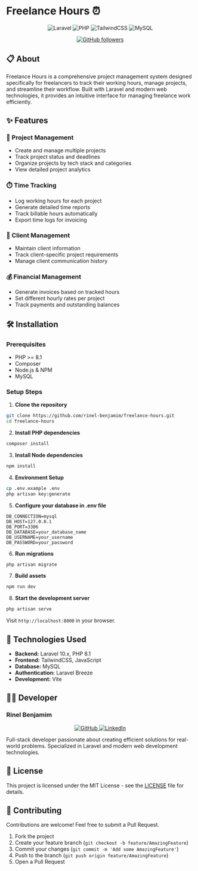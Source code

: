 # Freelance Hours ⏰

<div align="center">

![Laravel](https://img.shields.io/badge/Laravel-FF2D20?style=for-the-badge&logo=laravel&logoColor=white)
![PHP](https://img.shields.io/badge/PHP-777BB4?style=for-the-badge&logo=php&logoColor=white)
![TailwindCSS](https://img.shields.io/badge/Tailwind_CSS-38B2AC?style=for-the-badge&logo=tailwind-css&logoColor=white)
![MySQL](https://img.shields.io/badge/MySQL-005C84?style=for-the-badge&logo=mysql&logoColor=white)

[![GitHub followers](https://img.shields.io/github/followers/rinel-benjamim?style=social)](https://github.com/rinel-benjamim)

</div>

## 📋 About

Freelance Hours is a comprehensive project management system designed specifically for freelancers to track their working hours, manage projects, and streamline their workflow. Built with Laravel and modern web technologies, it provides an intuitive interface for managing freelance work efficiently.

## ✨ Features

### 🚀 Project Management
- Create and manage multiple projects
- Track project status and deadlines
- Organize projects by tech stack and categories
- View detailed project analytics

### ⏱️ Time Tracking
- Log working hours for each project
- Generate detailed time reports
- Track billable hours automatically
- Export time logs for invoicing

### 👥 Client Management
- Maintain client information
- Track client-specific project requirements
- Manage client communication history

### 💰 Financial Management
- Generate invoices based on tracked hours
- Set different hourly rates per project
- Track payments and outstanding balances

## 🛠️ Installation

### Prerequisites
- PHP >= 8.1
- Composer
- Node.js & NPM
- MySQL

### Setup Steps

1. **Clone the repository**
```bash
git clone https://github.com/rinel-benjamim/freelance-hours.git
cd freelance-hours
```

2. **Install PHP dependencies**
```bash
composer install
```

3. **Install Node dependencies**
```bash
npm install
```

4. **Environment Setup**
```bash
cp .env.example .env
php artisan key:generate
```

5. **Configure your database in .env file**
```env
DB_CONNECTION=mysql
DB_HOST=127.0.0.1
DB_PORT=3306
DB_DATABASE=your_database_name
DB_USERNAME=your_username
DB_PASSWORD=your_password
```

6. **Run migrations**
```bash
php artisan migrate
```

7. **Build assets**
```bash
npm run dev
```

8. **Start the development server**
```bash
php artisan serve
```

Visit `http://localhost:8000` in your browser.

## 🔧 Technologies Used

- **Backend:** Laravel 10.x, PHP 8.1
- **Frontend:** TailwindCSS, JavaScript
- **Database:** MySQL
- **Authentication:** Laravel Breeze
- **Development:** Vite

## 👨‍💻 Developer

### Rinel Benjamim

<div align="center">
  <a href="https://github.com/rinel-benjamim">
    <img src="https://img.shields.io/badge/GitHub-100000?style=for-the-badge&logo=github&logoColor=white" alt="GitHub"/>
  </a>
  <a href="https://github.com/rinel-benjamim">
    <img src="https://img.shields.io/badge/LinkedIn-0077B5?style=for-the-badge&logo=linkedin&logoColor=white" alt="LinkedIn"/>
  </a>
</div>

Full-stack developer passionate about creating efficient solutions for real-world problems. Specialized in Laravel and modern web development technologies.

## 📄 License

This project is licensed under the MIT License - see the [LICENSE](LICENSE) file for details.

## 🤝 Contributing

Contributions are welcome! Feel free to submit a Pull Request.

1. Fork the project
2. Create your feature branch (`git checkout -b feature/AmazingFeature`)
3. Commit your changes (`git commit -m 'Add some AmazingFeature'`)
4. Push to the branch (`git push origin feature/AmazingFeature`)
5. Open a Pull Request
